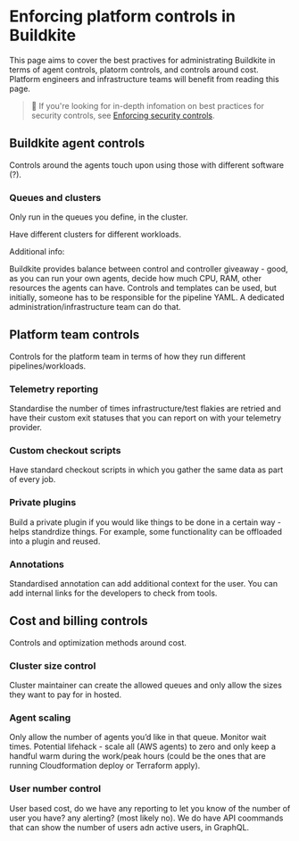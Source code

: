 # Enforcing platform controls in Buildkite

This page aims to cover the best practives for administrating Buildkite in terms of agent controls, platorm controls, and controls around cost. Platform engineers and infrastructure teams will benefit from reading this page.

> 📘
> If you're looking for in-depth infomation on best practices for security controls, see [Enforcing security controls](/docs/pipelines/security/enforcing-security-controls).

## Buildkite agent controls

Controls around the agents touch upon using those with different software (?).

### Queues and clusters

Only run in the queues you define, in the cluster.

Have different clusters for different workloads.

Additional info:

Buildkite provides balance between control and controller giveaway - good, as you can run your own agents, decide how much CPU, RAM, other resources the agents can have.
Controls and templates can be used, but initially, someone has to be responsible for the pipeline YAML. A dedicated administration/infrastructure team can do that.

## Platform team controls

Controls for the platform team in terms of how they run different pipelines/workloads.

### Telemetry reporting

Standardise the number of times infrastructure/test flakies are retried and have their custom exit statuses that you can report on with your telemetry provider.

### Custom checkout scripts

Have standard checkout scripts in which you gather the same data as part of every job.

### Private plugins

Build a private plugin if you would like things to be done in a certain way - helps standrdize things. For example, some functionality can be offloaded into a plugin and reused.

### Annotations

Standardised annotation can add additional context for the user. You can add internal links for the developers to check from tools.

## Cost and billing controls

Controls and optimization methods around cost.

### Cluster size control

Cluster maintainer can create the allowed queues and only allow the sizes they want to pay for in hosted.

### Agent scaling

Only allow the number of agents you’d like in that queue. Monitor wait times.
Potential lifehack - scale all (AWS agents) to zero and only keep a handful warm during the work/peak hours (could be the ones that are running Cloudformation deploy or Terraform apply).

### User number control

User based cost, do we have any reporting to let you know of the number of user you have? any alerting? (most likely no).
We do have API coommands that can show the number of users adn active users, in GraphQL.

